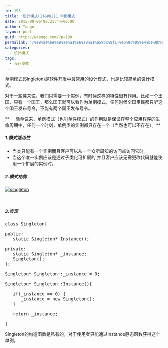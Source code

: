 ```yaml
---
id: 198
title: '设计模式(1)&#8211;单例模式'
date: 2015-09-06T00:21:44+00:00
author: Tango
layout: post
guid: http://wtango.com/?p=198
permalink: '/%e8%ae%be%e8%ae%a1%e6%a8%a1%e5%bc%8f1-%e5%8d%95%e4%be%8b%e6%a8%a1%e5%bc%8f/'
categories:
  - 设计模式
tags:
  - 设计模式
---
```

单例模式(Singleton)是软件开发中最常用的设计模式，也是比较简单的设计模式。
  
对于一些类来说，我们只需要一个实例，有时候这样的特性很有作用。比如一个王国，只有一个国王，那么国王就可以看作为单例模式，任何时候全国臣民都只听这个国王发布号令，不能有两个国王发布号令。
  
**     简单说来，单例模式（也叫单件模式）的作用就是保证在整个应用程序的生命周期中，任何一个时刻，单例类的实例都只存在一个（当然也可以不存在）。**

<!--more-->

##### 1.模式适用性

  * 当类只能有一个实例而且客户可以从一个众所周知的访问点访问它时。
  * 当这个唯一实例应该是通过子类化可扩展的,并且客户应该无需更改代码就能使用一个扩展的实例时。

##### 2.模式结构

[<img class="aligncenter wp-image-210 size-full" src="../wp-content/uploads/2015/09/singleton.png" alt="singleton" width="991" height="367" srcset="../wp-content/uploads/2015/09/singleton.png 991w, ../wp-content/uploads/2015/09/singleton-300x111.png 300w" sizes="(max-width: 991px) 100vw, 991px" />](../wp-content/uploads/2015/09/singleton.png)

&nbsp;

##### 3.实现

<pre class="brush: cpp; title: ; notranslate" title="">class Singleton{

public:
   static Singleton* Instance();

private:
   static Singleton* _instance;
   Singleton();
};

Singleton* Singleton::_instance = 0;

Singleton* Singleton::Instance(){

   if(_instance == 0) {
      _instance = new Singleton();
   }

   return _instance;

}
</pre>

Singleton的构造函数是私有的，对于使用者只能通过Instance静态函数获得这个单例。